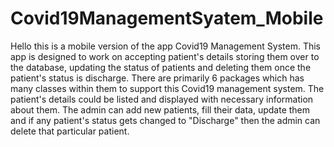 # Covid19ManagementSyatem_Mobile

Hello this is a mobile version of the app Covid19 Management System. This app is designed to work on accepting patient's details storing them over to the database, updating the status 
of patients and deleting them once the patient's status is discharge. There are primarily 6 packages which has many classes within them to support this Covid19 management system.
The patient's details could be listed and displayed with necessary information about them. The admin can add new patients, fill their data, update them and if any patient's status gets changed
to "Discharge" then the admin can delete that particular patient.
